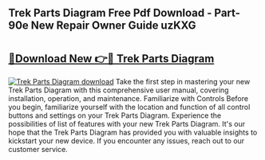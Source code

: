 ## Trek Parts Diagram Free Pdf Download - Part-90e New Repair Owner Guide uzKXG

# <h2><a href="http://dfkcdhr.blite.top/?on=Trek+Parts+Diagram">🔗Download New 👉🔴 Trek Parts Diagram</a></h2>

[![Trek Parts Diagram download](https://i.imgur.com/lujVjoI.png)](http://dfkcdhr.blite.top/?on=Trek+Parts+Diagram)
Take the first step in mastering your new Trek Parts Diagram with this comprehensive user manual, covering installation, operation, and maintenance. Familiarize with Controls Before you begin, familiarize yourself with the location and function of all control buttons and settings on your Trek Parts Diagram. Experience the possibilities of list of features with your new Trek Parts Diagram. It's our hope that the Trek Parts Diagram has provided you with valuable insights to kickstart your new device. If you encounter any issues, reach out to our customer service.
